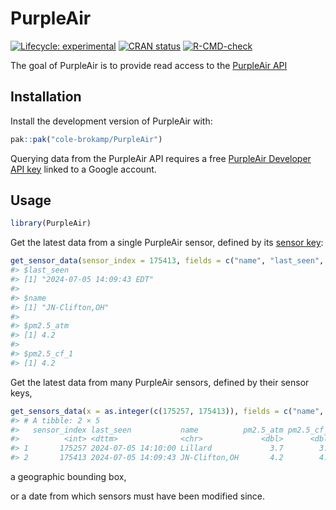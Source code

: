 
<!-- README.md is generated from README.Rmd. Please edit that file -->

# PurpleAir

<!-- badges: start -->

[![Lifecycle:
experimental](https://img.shields.io/badge/lifecycle-experimental-orange.svg)](https://lifecycle.r-lib.org/articles/stages.html#experimental)
[![CRAN
status](https://www.r-pkg.org/badges/version/PurpleAir)](https://CRAN.R-project.org/package=PurpleAir)
[![R-CMD-check](https://github.com/cole-brokamp/PurpleAir/actions/workflows/R-CMD-check.yaml/badge.svg)](https://github.com/cole-brokamp/PurpleAir/actions/workflows/R-CMD-check.yaml)
<!-- badges: end -->

The goal of PurpleAir is to provide read access to the [PurpleAir
API](https://api.purpleair.com/)

## Installation

Install the development version of PurpleAir with:

``` r
pak::pak("cole-brokamp/PurpleAir")
```

Querying data from the PurpleAir API requires a free [PurpleAir
Developer API
key](https://develop.purpleair.com/sign-in?redirectURL=%2Fdashboards%2Fkeys)
linked to a Google account.

## Usage

``` r
library(PurpleAir)
```

Get the latest data from a single PurpleAir sensor, defined by its
[sensor key](https://community.purpleair.com/t/sensor-index/4000):

``` r
get_sensor_data(sensor_index = 175413, fields = c("name", "last_seen", "pm2.5_cf_1", "pm2.5_atm"))
#> $last_seen
#> [1] "2024-07-05 14:09:43 EDT"
#> 
#> $name
#> [1] "JN-Clifton,OH"
#> 
#> $pm2.5_atm
#> [1] 4.2
#> 
#> $pm2.5_cf_1
#> [1] 4.2
```

Get the latest data from many PurpleAir sensors, defined by their sensor
keys,

``` r
get_sensors_data(x = as.integer(c(175257, 175413)), fields = c("name", "last_seen", "pm2.5_cf_1", "pm2.5_atm"))
#> # A tibble: 2 × 5
#>   sensor_index last_seen           name          pm2.5_atm pm2.5_cf_1
#>          <int> <dttm>              <chr>             <dbl>      <dbl>
#> 1       175257 2024-07-05 14:10:00 Lillard             3.7        3.7
#> 2       175413 2024-07-05 14:09:43 JN-Clifton,OH       4.2        4.2
```

a geographic bounding box,

or a date from which sensors must have been modified since.
